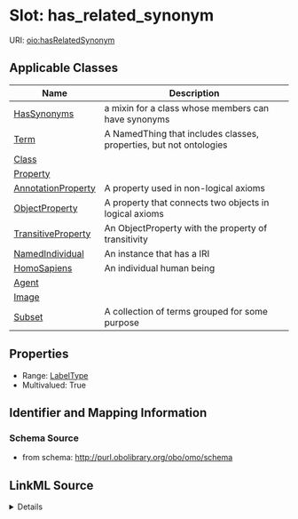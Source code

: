# Slot: has_related_synonym

URI: [oio:hasRelatedSynonym](http://www.geneontology.org/formats/oboInOwl#hasRelatedSynonym)



<!-- no inheritance hierarchy -->




## Applicable Classes

| Name | Description |
| --- | --- |
[HasSynonyms](HasSynonyms.md) | a mixin for a class whose members can have synonyms
[Term](Term.md) | A NamedThing that includes classes, properties, but not ontologies
[Class](Class.md) | 
[Property](Property.md) | 
[AnnotationProperty](AnnotationProperty.md) | A property used in non-logical axioms
[ObjectProperty](ObjectProperty.md) | A property that connects two objects in logical axioms
[TransitiveProperty](TransitiveProperty.md) | An ObjectProperty with the property of transitivity
[NamedIndividual](NamedIndividual.md) | An instance that has a IRI
[HomoSapiens](HomoSapiens.md) | An individual human being
[Agent](Agent.md) | 
[Image](Image.md) | 
[Subset](Subset.md) | A collection of terms grouped for some purpose






## Properties

* Range: [LabelType](LabelType.md)
* Multivalued: True








## Identifier and Mapping Information







### Schema Source


* from schema: http://purl.obolibrary.org/obo/omo/schema




## LinkML Source

<details>
```yaml
name: has_related_synonym
from_schema: http://purl.obolibrary.org/obo/omo/schema
rank: 1000
slot_uri: oio:hasRelatedSynonym
multivalued: true
alias: has_related_synonym
domain_of:
- HasSynonyms
range: label type

```
</details>